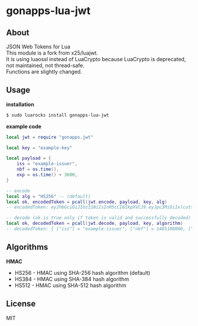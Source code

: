 gonapps-lua-jwt
=

## About
JSON Web Tokens for Lua<br/>
This module is a fork from x25/luajwt.<br/>
It is using luaossl instead of LuaCrypto because LuaCrypto is deprecated, not maintained, not thread-safe.<br/>
Functions are slightly changed.<br/>

## Usage
**installation**
```bash
$ sudo luarocks install gonapps-lua-jwt
```
**example code**
```lua
local jwt = require "gonapps.jwt"

local key = "example-key"

local payload = {
	iss = "example-issuer",
	nbf = os.time(),
	exp = os.time() + 3600,
}

-- encode
local alg = "HS256" -- (default)
local ok, encodedToken = pcall(jwt.encode, payload, key, alg)
-- encodedToken: eyJhbGciOiJIUzI1NiIsInR5cCI6IkpXVCJ9.eyJpc3MiOiIx(cutted)...

-- decode (ok is true only if token is valid and successfully decoded)
local ok, decodedToken = pcall(jwt.decode, payload, key, algorithm)
-- decodedToken: { ["iss"] = "example-issuer", ["nbf"] = 1405108000, ["exp"] = 1405181916 }
```

## Algorithms
**HMAC**
* HS256	- HMAC using SHA-256 hash algorithm (default)
* HS384	- HMAC using SHA-384 hash algorithm
* HS512 - HMAC using SHA-512 hash algorithm

## License
MIT
